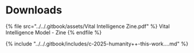 # Downloads

{% file src="../../.gitbook/assets/Vital Intelligence Zine.pdf" %}
Vital Intelligence Model - Zine
{% endfile %}

{% include "../../.gitbook/includes/c-2025-humanity++-this-work....md" %}
